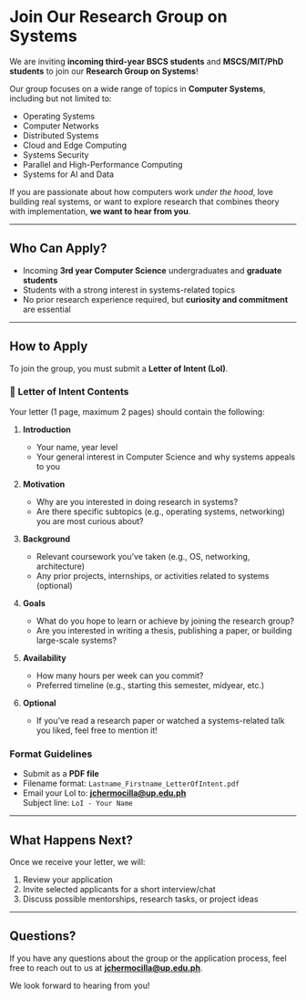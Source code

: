 # Join Our Research Group on Systems

We are inviting **incoming third-year BSCS students** and **MSCS/MIT/PhD students** to join our **Research Group on Systems**!

Our group focuses on a wide range of topics in **Computer Systems**, including but not limited to:

- Operating Systems  
- Computer Networks  
- Distributed Systems  
- Cloud and Edge Computing  
- Systems Security  
- Parallel and High-Performance Computing  
- Systems for AI and Data

If you are passionate about how computers work *under the hood*, love building real systems, or want to explore research that combines theory with implementation, **we want to hear from you**.

---

## Who Can Apply?

- Incoming **3rd year Computer Science** undergraduates and **graduate students**
- Students with a strong interest in systems-related topics
- No prior research experience required, but **curiosity and commitment** are essential

---

## How to Apply

To join the group, you must submit a **Letter of Intent (LoI)**.

### 📄 Letter of Intent Contents

Your letter (1 page, maximum 2 pages) should contain the following:

1. **Introduction**
   - Your name, year level
   - Your general interest in Computer Science and why systems appeals to you

2. **Motivation**
   - Why are you interested in doing research in systems?
   - Are there specific subtopics (e.g., operating systems, networking) you are most curious about?

3. **Background**
   - Relevant coursework you’ve taken (e.g., OS, networking, architecture)
   - Any prior projects, internships, or activities related to systems (optional)

4. **Goals**
   - What do you hope to learn or achieve by joining the research group?
   - Are you interested in writing a thesis, publishing a paper, or building large-scale systems?

5. **Availability**
   - How many hours per week can you commit?
   - Preferred timeline (e.g., starting this semester, midyear, etc.)

6. **Optional**
   - If you’ve read a research paper or watched a systems-related talk you liked, feel free to mention it!

### Format Guidelines

- Submit as a **PDF file**
- Filename format: `Lastname_Firstname_LetterOfIntent.pdf`
- Email your LoI to: **jchermocilla@up.edu.ph**  
  Subject line: `LoI - Your Name`

---

## What Happens Next?

Once we receive your letter, we will:

1. Review your application
2. Invite selected applicants for a short interview/chat
3. Discuss possible mentorships, research tasks, or project ideas

---

## Questions?

If you have any questions about the group or the application process, feel free to reach out to us at **jchermocilla@up.edu.ph**.

We look forward to hearing from you!


